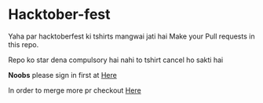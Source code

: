 # Hacktober-fest
Yaha par hacktoberfest ki tshirts mangwai jati hai
Make your Pull requests in this repo.


Repo ko star dena compulsory hai nahi to tshirt cancel ho sakti hai


<strong>Noobs</strong> please sign in first at <a href="https://hacktoberfest.digitalocean.com">Here</a>

In order to merge more pr checkout <a href="https://github.com/Ramanpreet6262/hacktober-contribution">Here</a>
